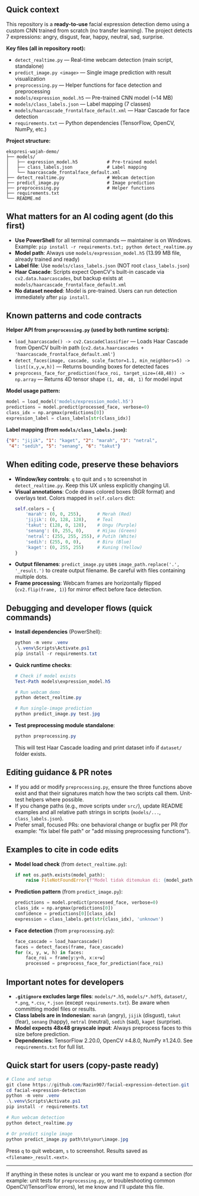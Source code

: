## Quick context

This repository is a **ready-to-use** facial expression detection demo using a custom CNN trained from scratch (no transfer learning).
The project detects 7 expressions: angry, disgust, fear, happy, neutral, sad, surprise.

**Key files (all in repository root):**
- `detect_realtime.py` — Real-time webcam detection (main script, standalone)
- `predict_image.py <image>` — Single image prediction with result visualization
- `preprocessing.py` — Helper functions for face detection and preprocessing
- `models/expression_model.h5` — Pre-trained CNN model (~14 MB)
- `models/class_labels.json` — Label mapping (7 classes)
- `models/haarcascade_frontalface_default.xml` — Haar Cascade for face detection
- `requirements.txt` — Python dependencies (TensorFlow, OpenCV, NumPy, etc.)

**Project structure:**
```
ekspresi-wajah-demo/
├── models/
│   ├── expression_model.h5           # Pre-trained model
│   ├── class_labels.json             # Label mapping
│   └── haarcascade_frontalface_default.xml
├── detect_realtime.py                # Webcam detection
├── predict_image.py                  # Image prediction
├── preprocessing.py                  # Helper functions
├── requirements.txt
└── README.md
```

## What matters for an AI coding agent (do this first)
- **Use PowerShell** for all terminal commands — maintainer is on Windows. Example: `pip install -r requirements.txt; python detect_realtime.py`
- **Model path**: Always use `models/expression_model.h5` (13.99 MB file, already trained and ready)
- **Label file**: Use `models/class_labels.json` (NOT root `class_labels.json`)
- **Haar Cascade**: Scripts expect OpenCV's built-in cascade via `cv2.data.haarcascades`, but backup exists at `models/haarcascade_frontalface_default.xml`
- **No dataset needed**: Model is pre-trained. Users can run detection immediately after `pip install`.

## Known patterns and code contracts

**Helper API from `preprocessing.py` (used by both runtime scripts):**
- `load_haarcascade() -> cv2.CascadeClassifier` — Loads Haar Cascade from OpenCV built-in path (`cv2.data.haarcascades + 'haarcascade_frontalface_default.xml'`)
- `detect_faces(image, cascade, scale_factor=1.1, min_neighbors=5) -> list[(x,y,w,h)]` — Returns bounding boxes for detected faces
- `preprocess_face_for_prediction(face_roi, target_size=(48,48)) -> np.array` — Returns 4D tensor shape `(1, 48, 48, 1)` for model input

**Model usage pattern:**
```python
model = load_model('models/expression_model.h5')
predictions = model.predict(processed_face, verbose=0)
class_idx = np.argmax(predictions[0])
expression_label = class_labels[str(class_idx)]
```

**Label mapping (from `models/class_labels.json`):**
```json
{"0": "jijik", "1": "kaget", "2": "marah", "3": "netral", 
 "4": "sedih", "5": "senang", "6": "takut"}
```

## When editing code, preserve these behaviors
- **Window/key controls**: `q` to quit and `s` to screenshot in `detect_realtime.py`. Keep this UX unless explicitly changing UI.
- **Visual annotations**: Code draws colored boxes (BGR format) and overlays text. Colors mapped in `self.colors` dict:
  ```python
  self.colors = {
      'marah': (0, 0, 255),      # Merah (Red)
      'jijik': (0, 128, 128),    # Teal
      'takut': (128, 0, 128),    # Ungu (Purple)
      'senang': (0, 255, 0),     # Hijau (Green)
      'netral': (255, 255, 255), # Putih (White)
      'sedih': (255, 0, 0),      # Biru (Blue)
      'kaget': (0, 255, 255)     # Kuning (Yellow)
  }
  ```
- **Output filenames**: `predict_image.py` uses `image_path.replace('.', '_result.')` to create output filename. Be careful with files containing multiple dots.
- **Frame processing**: Webcam frames are horizontally flipped (`cv2.flip(frame, 1)`) for mirror effect before face detection.

## Debugging and developer flows (quick commands)
- **Install dependencies** (PowerShell):
  ```powershell
  python -m venv .venv
  .\.venv\Scripts\Activate.ps1
  pip install -r requirements.txt
  ```
- **Quick runtime checks**:
  ```powershell
  # Check if model exists
  Test-Path models\expression_model.h5
  
  # Run webcam demo
  python detect_realtime.py
  
  # Run single-image prediction
  python predict_image.py test.jpg
  ```
- **Test preprocessing module standalone**:
  ```powershell
  python preprocessing.py
  ```
  This will test Haar Cascade loading and print dataset info if `dataset/` folder exists.

## Editing guidance & PR notes
- If you add or modify `preprocessing.py`, ensure the three functions above exist and that their signatures match how the two scripts call them. Unit-test helpers where possible.
- If you change paths (e.g., move scripts under `src/`), update README examples and all relative path strings in scripts (`models/...`, `class_labels.json`).
- Prefer small, focused PRs: one behavioral change or bugfix per PR (for example: "fix label file path" or "add missing preprocessing functions").

## Examples to cite in code edits
- **Model load check** (from `detect_realtime.py`):
  ```python
  if not os.path.exists(model_path):
      raise FileNotFoundError(f"Model tidak ditemukan di: {model_path}")
  ```
- **Prediction pattern** (from `predict_image.py`):
  ```python
  predictions = model.predict(processed_face, verbose=0)
  class_idx = np.argmax(predictions[0])
  confidence = predictions[0][class_idx]
  expression = class_labels.get(str(class_idx), 'unknown')
  ```
- **Face detection** (from `preprocessing.py`):
  ```python
  face_cascade = load_haarcascade()
  faces = detect_faces(frame, face_cascade)
  for (x, y, w, h) in faces:
      face_roi = frame[y:y+h, x:x+w]
      processed = preprocess_face_for_prediction(face_roi)
  ```

## Important notes for developers
- **`.gitignore` excludes large files**: `models/*.h5`, `models/*.hdf5`, `dataset/`, `*.png`, `*.csv`, `*.json` (except `requirements.txt`). Be aware when committing model files or results.
- **Class labels are in Indonesian**: `marah` (angry), `jijik` (disgust), `takut` (fear), `senang` (happy), `netral` (neutral), `sedih` (sad), `kaget` (surprise).
- **Model expects 48x48 grayscale input**: Always preprocess faces to this size before prediction.
- **Dependencies**: TensorFlow 2.20.0, OpenCV ≥4.8.0, NumPy ≥1.24.0. See `requirements.txt` for full list.

## Quick start for users (copy-paste ready)
```powershell
# Clone and setup
git clone https://github.com/Razin907/facial-expression-detection.git
cd facial-expression-detection
python -m venv .venv
.\.venv\Scripts\Activate.ps1
pip install -r requirements.txt

# Run webcam detection
python detect_realtime.py

# Or predict single image
python predict_image.py path\to\your\image.jpg
```

Press `q` to quit webcam, `s` to screenshot. Results saved as `<filename>_result.<ext>`.

---

If anything in these notes is unclear or you want me to expand a section (for example: unit tests for `preprocessing.py`, or troubleshooting common OpenCV/TensorFlow errors), let me know and I'll update this file.
